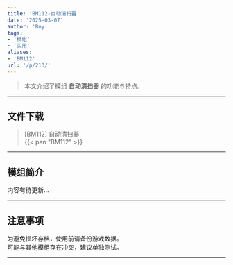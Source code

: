 ```yaml
---
title: 'BM112-自动清扫器'
date: '2025-03-07'
author: 'Bny'
tags:
- '模组'
- '实用'
aliases:
- 'BM112'
url: '/p/213/'
---
```


> 本文介绍了模组 **自动清扫器** 的功能与特点。

---

## 文件下载

> [BM112] 自动清扫器  
{{< pan "BM112" >}}  

---

## 模组简介

>  
内容有待更新...  

---

## 注意事项

>  
为避免损坏存档，使用前请备份游戏数据。  
可能与其他模组存在冲突，建议单独测试。  

---

